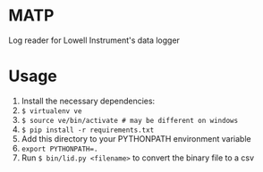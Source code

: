 # MATP

Log reader for Lowell Instrument's data logger

# Usage

1. Install the necessary dependencies:
  1. `$ virtualenv ve`
  2. `$ source ve/bin/activate # may be different on windows`
  3. `$ pip install -r requirements.txt`
2. Add this directory to your PYTHONPATH environment variable
  1. `export PYTHONPATH=.`
3. Run `$ bin/lid.py <filename>` to convert the binary file to a csv
